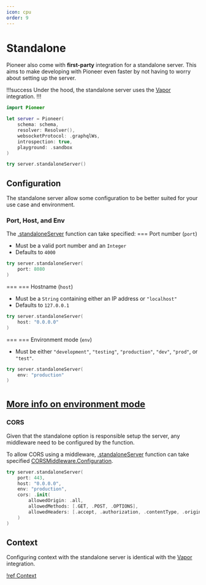 ```yaml
---
icon: cpu
order: 9
---
```


# Standalone

Pioneer also come with **first-party** integration for a standalone server. This aims to make developing with Pioneer even faster by not having to worry about setting up the server.

!!!success
Under the hood, the standalone server uses the [Vapor](/web-frameworks/vapor) integration.
!!!

```swift #11
import Pioneer

let server = Pioneer(
    schema: schema,
    resolver: Resolver(),
    websocketProtocol: .graphqlWs,
    introspection: true,
    playground: .sandbox
)

try server.standaloneServer()
```

## Configuration

The standalone server allow some configuration to be better suited for your use case and environment.

### Port, Host, and Env

The [.standaloneServer](https://swiftpackageindex.com/d-exclaimation/pioneer/documentation/pioneer/pioneer) function can take specified:
=== Port number (`port`)
- Must be a valid port number and an `Integer`
- Defaults to `4000`

```swift #2
try server.standaloneServer(
    port: 8080
)
```
===
=== Hostname (`host`)
- Must be a `String` containing either an IP address or `"localhost"`
- Defaults to `127.0.0.1`

```swift #2
try server.standaloneServer(
    host: "0.0.0.0"
)
```
===
=== Environment mode (`env`)
- Must be either `"development"`, `"testing"`, `"production"`, `"dev"`, `"prod"`, or `"test"`.

```swift #2
try server.standaloneServer(
    env: "production"
)
```

<small><a href="https://docs.vapor.codes/basics/environment/#changing-environment">More info on environment mode</a></small>
===

### CORS

Given that the standalone option is responsible setup the server, any middleware need to be configured by the function. 

To allow CORS using a middleware, [.standaloneServer](https://swiftpackageindex.com/d-exclaimation/pioneer/documentation/pioneer/pioneer) function can take specified [CORSMiddleware.Configuration](https://docs.vapor.codes/advanced/middleware/?h=cors#cors-middleware).

```swift #5-9
try server.standaloneServer(
    port: 443,
    host: "0.0.0.0",
    env: "production",
    cors: .init(
        allowedOrigin: .all,
        allowedMethods: [.GET, .POST, .OPTIONS],
        allowedHeaders: [.accept, .authorization, .contentType, .origin, .xRequestedWith, .userAgent, .accessControlAllowOrigin]
    )  
)
```

## Context

Configuring context with the standalone server is identical with the [Vapor](/web-frameworks/vapor) integration.

[!ref Context](/web-frameworks/vapor#context)